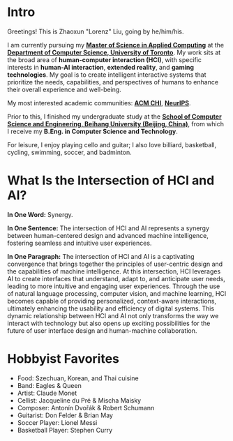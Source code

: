 
# Intro

Greetings! This is Zhaoxun "Lorenz" Liu, going by he/him/his. 

I am currently pursuing my **[Master of Science in Applied Computing](https://mscac.utoronto.ca/)** at the **[Department of Computer Science, University of Toronto](https://web.cs.toronto.edu/)**. 
My work sits at the broad area of **human-computer interaction (HCI)**, with specific interests in **human-AI interaction**, **extended reality**, and **gaming technologies**. 
My goal is to create intelligent interactive systems that prioritize the needs, capabilities, and perspectives of humans to enhance their overall experience and well-being.

My most interested academic communities: **[ACM CHI](https://dl.acm.org/conference/chi)**, **[NeurIPS](https://nips.cc/)**. 

Prior to this, I finished my undergraduate study at the **[School of Computer Science and Engineering, Beihang University (Beijing, China)](https://scse.buaa.edu.cn/)**, from which I receive my **B.Eng. in Computer Science and Technology**.

For leisure, I enjoy playing cello and guitar; I also love billiard, basketball, cycling, swimming, soccer, and badminton. 

# What Is the Intersection of HCI and AI?

**In One Word:** Synergy.

**In One Sentence:** The intersection of HCI and AI represents a synergy between human-centered design and advanced machine intelligence, fostering seamless and intuitive user experiences.

**In One Paragraph:** The intersection of HCI and AI is a captivating convergence that brings together the principles of user-centric design and the capabilities of machine intelligence. At this intersection, HCI leverages AI to create interfaces that understand, adapt to, and anticipate user needs, leading to more intuitive and engaging user experiences. Through the use of natural language processing, computer vision, and machine learning, HCI becomes capable of providing personalized, context-aware interactions, ultimately enhancing the usability and efficiency of digital systems. This dynamic relationship between HCI and AI not only transforms the way we interact with technology but also opens up exciting possibilities for the future of user interface design and human-machine collaboration.

# Hobbyist Favorites

* Food: Szechuan, Korean, and Thai cuisine
* Band: Eagles & Queen
* Artist: Claude Monet
* Cellist: Jacqueline du Pré & Mischa Maisky
* Composer: Antonín Dvořák & Robert Schumann
* Guitarist: Don Felder & Brian May
* Soccer Player: Lionel Messi
* Basketball Player: Stephen Curry